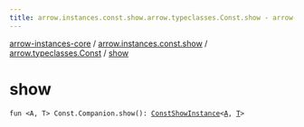 ```yaml
---
title: arrow.instances.const.show.arrow.typeclasses.Const.show - arrow-instances-core
---
```


[arrow-instances-core](../../index.html) / [arrow.instances.const.show](../index.html) / [arrow.typeclasses.Const](index.html) / [show](./show.html)

# show

`fun <A, T> Const.Companion.show(): `[`ConstShowInstance`](../../arrow.instances/-const-show-instance/index.html)`<`[`A`](show.html#A)`, `[`T`](show.html#T)`>`